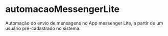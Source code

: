 # automacaoMessengerLite
 Automação do envio de mensagens no App messenger Lite, a partir de um usuário pré-cadastrado no sistema. 
